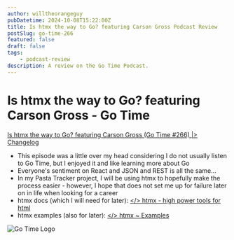 ```yaml
---
author: willtheorangeguy
pubDatetime: 2024-10-08T15:22:00Z
title: Is htmx the way to Go? featuring Carson Gross Podcast Review
postSlug: go-time-266
featured: false
draft: false
tags:
    - podcast-review
description: A review on the Go Time Podcast.
---
```


# Is htmx the way to Go? featuring Carson Gross - Go Time

[Is htmx the way to Go? featuring Carson Gross (Go Time #266) |> Changelog](https://changelog.com/gotime/266)

- This episode was a little over my head considering I do not usually listen to Go Time, but I enjoyed it and like learning more about Go
- Everyone's sentiment on React and JSON and REST is all the same...
- In my Pasta Tracker project, I will be using htmx to hopefully make the process easier - however, I hope that does not set me up for failure later on in life when looking for a career
- htmx docs (which I will need for later): [</> htmx - high power tools for html](https://htmx.org/)
- htmx examples (also for later): [</> htmx ~ Examples](https://htmx.org/examples/)

![Go Time Logo](https://cdn.changelog.com/uploads/covers/go-time-original.png?v=63725770357)
